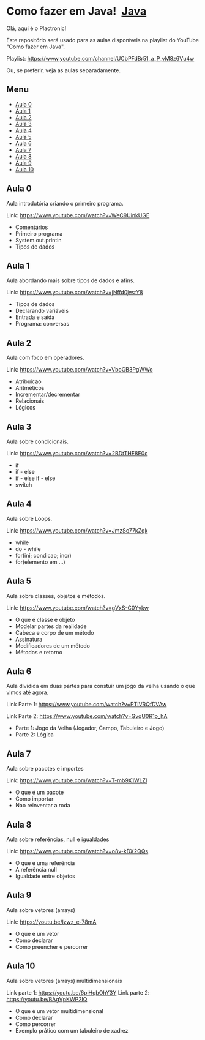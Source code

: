 # Como fazer em Java!&nbsp;&nbsp;[Java](https://img.shields.io/badge/-Java-black?logo=java&style=social)

Olá, aqui é o Plactronic!

Este repositório será usado para as aulas disponíveis na playlist do YouTube "Como fazer em Java".
 
Playlist: https://www.youtube.com/channel/UCbPFdBr51_a_P_vM8z6Vu4w

Ou, se preferir, veja as aulas separadamente.

## Menu

* [Aula 0](#aula-0)
* [Aula 1](#aula-1)
* [Aula 2](#aula-2)
* [Aula 3](#aula-3)
* [Aula 4](#aula-4)
* [Aula 5](#aula-5)
* [Aula 6](#aula-6)
* [Aula 7](#aula-7)
* [Aula 8](#aula-8)
* [Aula 9](#aula-9)
* [Aula 10](#aula-10)

## Aula 0
Aula introdutória criando o primeiro programa.

Link: https://www.youtube.com/watch?v=WeC9UinkUGE

* Comentários
* Primeiro programa
* System.out.println
* Tipos de dados

## Aula 1

Aula abordando mais sobre tipos de dados e afins.

Link: https://www.youtube.com/watch?v=jNffd0jwzY8

* Tipos de dados
* Declarando variáveis
* Entrada e saída
* Programa: conversas

## Aula 2

Aula com foco em operadores.

Link: https://www.youtube.com/watch?v=VboGB3PgWWo

* Atribuicao  
* Aritméticos
* Incrementar/decrementar
* Relacionais
* Lógicos

## Aula 3

Aula sobre condicionais.

Link: https://www.youtube.com/watch?v=2BDtTHE8E0c

* if
* if - else
* if - else if - else
* switch

## Aula 4

Aula sobre Loops.

Link: https://www.youtube.com/watch?v=JmzSc77kZqk

* while
* do - while
* for(ini; condicao; incr)
* for(elemento em ...)

## Aula 5

Aula sobre classes, objetos e métodos.

Link: https://www.youtube.com/watch?v=gVxS-C0Yykw

* O que é classe e objeto
* Modelar partes da realidade
* Cabeca e corpo de um método
* Assinatura
* Modificadores de um método
* Métodos e retorno

## Aula 6

Aula dividida em duas partes para constuir um jogo da velha usando o que vimos até agora.

Link Parte 1: https://www.youtube.com/watch?v=PTIVRQfDVAw

Link Parte 2: https://www.youtube.com/watch?v=GvqU0R1o_hA

* Parte 1: Jogo da Velha (Jogador, Campo, Tabuleiro e Jogo)
* Parte 2: Lógica

## Aula 7

Aula sobre pacotes e importes

Link: https://www.youtube.com/watch?v=T-mb9X1WLZI

* O que é um pacote
* Como importar
* Nao reinventar a roda

## Aula 8

Aula sobre referências, null e igualdades

Link: https://www.youtube.com/watch?v=o8v-kDX2QQs

* O que é uma referência
* A referência null
* Igualdade entre objetos

## Aula 9

Aula sobre vetores (arrays)

Link: https://youtu.be/lzwz_e-78mA

* O que é um vetor
* Como declarar
* Como preencher e percorrer

## Aula 10

Aula sobre vetores (arrays) multidimensionais

Link parte 1: https://youtu.be/6piHqbOhY3Y
Link parte 2: https://youtu.be/BAgVpKWP2lQ 

* O que é um vetor multidimensional
* Como declarar
* Como percorrer
* Exemplo prático com um tabuleiro de xadrez